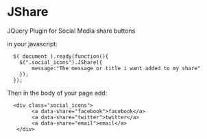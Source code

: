# JShare
JQuery Plugin for Social Media share buttons

in your javascript:
```
  $( document ).ready(function(){
	$(".social_icons").JShare({
		message:"The message or title i want added to my share"
	});
  });
```
Then in the body of your page add:
```
  <div class="social_icons">
		<a data-share="facebook">facebook</a>
		<a data-share="twitter">twitter</a>
		<a data-share="email">email</a>
   </div>
```
